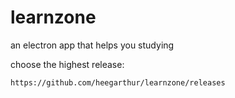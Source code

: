 # learnzone
an electron app that helps you studying

choose the highest release:
```
https://github.com/heegarthur/learnzone/releases
```
